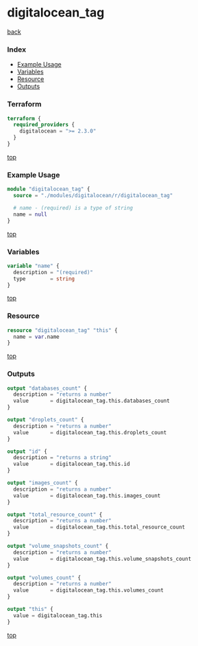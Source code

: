 # digitalocean_tag

[back](../digitalocean.md)

### Index

- [Example Usage](#example-usage)
- [Variables](#variables)
- [Resource](#resource)
- [Outputs](#outputs)

### Terraform

```terraform
terraform {
  required_providers {
    digitalocean = ">= 2.3.0"
  }
}
```

[top](#index)

### Example Usage

```terraform
module "digitalocean_tag" {
  source = "./modules/digitalocean/r/digitalocean_tag"

  # name - (required) is a type of string
  name = null
}
```

[top](#index)

### Variables

```terraform
variable "name" {
  description = "(required)"
  type        = string
}
```

[top](#index)

### Resource

```terraform
resource "digitalocean_tag" "this" {
  name = var.name
}
```

[top](#index)

### Outputs

```terraform
output "databases_count" {
  description = "returns a number"
  value       = digitalocean_tag.this.databases_count
}

output "droplets_count" {
  description = "returns a number"
  value       = digitalocean_tag.this.droplets_count
}

output "id" {
  description = "returns a string"
  value       = digitalocean_tag.this.id
}

output "images_count" {
  description = "returns a number"
  value       = digitalocean_tag.this.images_count
}

output "total_resource_count" {
  description = "returns a number"
  value       = digitalocean_tag.this.total_resource_count
}

output "volume_snapshots_count" {
  description = "returns a number"
  value       = digitalocean_tag.this.volume_snapshots_count
}

output "volumes_count" {
  description = "returns a number"
  value       = digitalocean_tag.this.volumes_count
}

output "this" {
  value = digitalocean_tag.this
}
```

[top](#index)